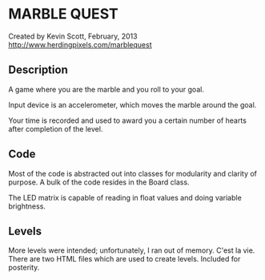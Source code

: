MARBLE QUEST
=============
Created by Kevin Scott, February, 2013
http://www.herdingpixels.com/marblequest

Description
-------

A game where you are the marble and you roll to your goal.

Input device is an accelerometer, which moves the marble around the goal.

Your time is recorded and used to award you a certain number of hearts after completion of the level.

Code
-------
Most of the code is abstracted out into classes for modularity and clarity of purpose. A bulk of
the code resides in the Board class.

The LED matrix is capable of reading in float values and doing variable brightness.

Levels
-------
More levels were intended; unfortunately, I ran out of memory. C'est la vie. There are two HTML files which are used to create levels. Included for posterity.